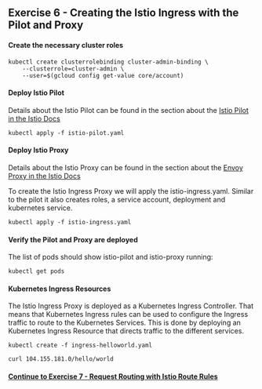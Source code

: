 ## Exercise 6 - Creating the Istio Ingress with the Pilot and Proxy

#### Create the necessary cluster roles

```
kubectl create clusterrolebinding cluster-admin-binding \
    --clusterrole=cluster-admin \
    --user=$(gcloud config get-value core/account)
```

#### Deploy Istio Pilot

Details about the Istio Pilot can be found in the section about the [Istio Pilot in the Istio Docs](https://istio.io/docs/concepts/what-is-istio/overview.html#pilot)

`kubectl apply -f istio-pilot.yaml`

#### Deploy Istio Proxy

Details about the Istio Proxy can be found in the section about the [Envoy Proxy in the Istio Docs](https://istio.io/docs/concepts/what-is-istio/overview.html#envoy)

To create the Istio Ingress Proxy we will apply the istio-ingress.yaml.  Similar to the pilot it also creates roles, a service account, deployment and kubernetes service.

`kubectl apply -f istio-ingress.yaml`

#### Verify the Pilot and Proxy are deployed

The list of pods should show istio-pilot and istio-proxy running:

`kubectl get pods`

#### Kubernetes Ingress Resources

The Istio Ingress Proxy is deployed as a Kubernetes Ingress Controller.  That means that Kubernetes Ingress rules can be used to configure the Ingress traffic to route to the Kubernetes Services.  This is done by deploying an Kubernetes Ingress Resource that directs traffic to the different services.

`kubectl create -f ingress-helloworld.yaml`

`curl 104.155.181.0/hello/world`

#### [Continue to Exercise 7 - Request Routing with Istio Route Rules](../exercise-7/README.md)
